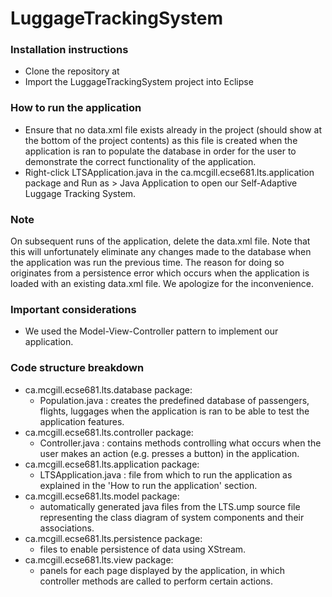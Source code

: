 # LuggageTrackingSystem

### Installation instructions
- Clone the repository at 
- Import the LuggageTrackingSystem project into Eclipse

### How to run the application
- Ensure that no data.xml file exists already in the project (should show at the bottom of the project contents) as this file is created when the application is ran to populate the database in order for the user to demonstrate the correct functionality of the application. 
- Right-click LTSApplication.java in the ca.mcgill.ecse681.lts.application package and Run as > Java Application to open our Self-Adaptive Luggage Tracking System.

### Note
On subsequent runs of the application, delete the data.xml file. Note that this will unfortunately eliminate any changes made to the database when the application was run the previous time. The reason for doing so originates from a persistence error which occurs when the application is loaded with an existing data.xml file. We apologize for the inconvenience. 

### Important considerations
- We used the Model-View-Controller pattern to implement our application.

### Code structure breakdown
- ca.mcgill.ecse681.lts.database package: 
    - Population.java : creates the predefined database of passengers, flights, luggages when the application is ran to be able to test the application features. 
- ca.mcgill.ecse681.lts.controller package: 
    - Controller.java : contains methods controlling what occurs when the user makes an action (e.g. presses a button) in the application.
- ca.mcgill.ecse681.lts.application package:
    - LTSApplication.java : file from which to run the application as explained in the 'How to run the application' section.
- ca.mcgill.ecse681.lts.model package:
    - automatically generated java files from the LTS.ump source file representing the class diagram of system components and their associations.
- ca.mcgill.ecse681.lts.persistence package: 
    - files to enable persistence of data using XStream.
- ca.mcgill.ecse681.lts.view package:
    - panels for each page displayed by the application, in which controller methods are called to perform certain actions.
